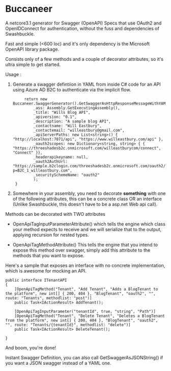 # Buccaneer
A netcore3.1 generator for Swagger (OpenAPI) Specs that use OAuth2 and OpenIDConnect for authentication, 
without the fuss and dependencies of Swashbuckle.

Fast and simple (<600 loc) and it's only dependency is the Microsoft OpenAPI library package.

Consists only of a few methods and a couple of decorator attributes, so it's ultra simple to get started.

Usage :

1. Generate a swagger defintiion in YAML from inside C# code for an API using Azure AD B2C to authenticate via the implicit flow.

            return new Buccaneer.SwaggerGenerator().GetSwaggerAsHttpResponseMessageWithYAMLString(
                _ass: Assembly.GetExecutingAssembly(),
                _title: "Wills Blog API",
                _apiversion: "0.1",
                _description: "A sample blog API",
                _contactname: "Will Eastbury",
                _contactemail: "willeastbury@gmail.com",
                _apiServerPaths: new List<string>() { "http://localhost:7071/api", "https://www.willeastbury.com/api" },
                _oauth2scopes: new Dictionary<string, string> { { "https://threeshadesb2c.onmicrosoft.com/willeastburycom/connect", "Connect" }},
                _headerapikeyname: null,
                _oauth2AuthUrl: "https://sample.b2clogin.com/threeshadesb2c.onmicrosoft.com/oauth2/v2.0/authorize?p=B2C_1_willeastbury.com",
                _securitySchemeName: "oauth2"
                );
        }

2. Somewhere in your assembly, you need to decorate **something** with one of the following attributes, this can be a concrete class OR an interface (Unlike Swashbuckle, this doesn't have to be a asp.net Web api call).

Methods can be decorated with TWO attributes

- OpenApiTagInputParameterAttribute() which tells the engine which class your method expects to receive and we will serialize that to the output, applying recursion for nested types. 

- OpenApiTagMethodAttribute() This tells the engine that you intend to expose this method over swagger, simply add this attribute to the methods that you want to expose.

Here's a sample that exposes an interface with no concrete implementation, which is awesome for mocking an API. 

    public interface ITenantAPI
    {
        [OpenApiTagMethod("Tenant", "Add Tenant", "Adds a BlogTenant to the platform", new int[] { 200, 404 }, "BlogTenant", "oauth2", "", route: "Tenants", methodlist: "post")]
        public Task<IActionResult> AddTenant();

        [OpenApiTagInputParameter("tenantId", true, "string", "Path")]
        [OpenApiTagMethod("Tenant", "Delete Tenant", "Deletes a BlogTenant from the platform", new int[] { 200, 404 }, "BlogTenant", "oauth2", "", route: "Tenants/{tenantId}", methodlist: "delete")]
        public Task<IActionResult> DeleteTenant();

    }
    
And boom, you're done! 

Instant Swagger Definition, you can also call GetSwaggerAsJSONString() if you want a JSON swagger instead of a YAML one.
    
